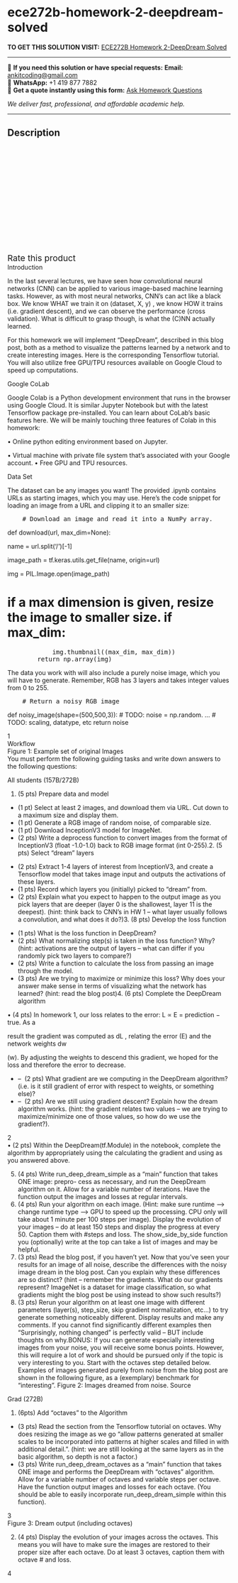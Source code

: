 # ece272b-homework-2-deepdream-solved
**TO GET THIS SOLUTION VISIT:** [ECE272B Homework 2-DeepDream Solved](https://www.ankitcodinghub.com/product/ece272b-homework-2-solved/)


---

📩 **If you need this solution or have special requests:** **Email:** ankitcoding@gmail.com  
📱 **WhatsApp:** +1 419 877 7882  
📄 **Get a quote instantly using this form:** [Ask Homework Questions](https://www.ankitcodinghub.com/services/ask-homework-questions/)

*We deliver fast, professional, and affordable academic help.*

---

<h2>Description</h2>



<div class="kk-star-ratings kksr-auto kksr-align-center kksr-valign-top" data-payload="{&quot;align&quot;:&quot;center&quot;,&quot;id&quot;:&quot;100178&quot;,&quot;slug&quot;:&quot;default&quot;,&quot;valign&quot;:&quot;top&quot;,&quot;ignore&quot;:&quot;&quot;,&quot;reference&quot;:&quot;auto&quot;,&quot;class&quot;:&quot;&quot;,&quot;count&quot;:&quot;0&quot;,&quot;legendonly&quot;:&quot;&quot;,&quot;readonly&quot;:&quot;&quot;,&quot;score&quot;:&quot;0&quot;,&quot;starsonly&quot;:&quot;&quot;,&quot;best&quot;:&quot;5&quot;,&quot;gap&quot;:&quot;4&quot;,&quot;greet&quot;:&quot;Rate this product&quot;,&quot;legend&quot;:&quot;0\/5 - (0 votes)&quot;,&quot;size&quot;:&quot;24&quot;,&quot;title&quot;:&quot;ECE272B Homework 2-DeepDream Solved&quot;,&quot;width&quot;:&quot;0&quot;,&quot;_legend&quot;:&quot;{score}\/{best} - ({count} {votes})&quot;,&quot;font_factor&quot;:&quot;1.25&quot;}">

<div class="kksr-stars">

<div class="kksr-stars-inactive">
            <div class="kksr-star" data-star="1" style="padding-right: 4px">


<div class="kksr-icon" style="width: 24px; height: 24px;"></div>
        </div>
            <div class="kksr-star" data-star="2" style="padding-right: 4px">


<div class="kksr-icon" style="width: 24px; height: 24px;"></div>
        </div>
            <div class="kksr-star" data-star="3" style="padding-right: 4px">


<div class="kksr-icon" style="width: 24px; height: 24px;"></div>
        </div>
            <div class="kksr-star" data-star="4" style="padding-right: 4px">


<div class="kksr-icon" style="width: 24px; height: 24px;"></div>
        </div>
            <div class="kksr-star" data-star="5" style="padding-right: 4px">


<div class="kksr-icon" style="width: 24px; height: 24px;"></div>
        </div>
    </div>

<div class="kksr-stars-active" style="width: 0px;">
            <div class="kksr-star" style="padding-right: 4px">


<div class="kksr-icon" style="width: 24px; height: 24px;"></div>
        </div>
            <div class="kksr-star" style="padding-right: 4px">


<div class="kksr-icon" style="width: 24px; height: 24px;"></div>
        </div>
            <div class="kksr-star" style="padding-right: 4px">


<div class="kksr-icon" style="width: 24px; height: 24px;"></div>
        </div>
            <div class="kksr-star" style="padding-right: 4px">


<div class="kksr-icon" style="width: 24px; height: 24px;"></div>
        </div>
            <div class="kksr-star" style="padding-right: 4px">


<div class="kksr-icon" style="width: 24px; height: 24px;"></div>
        </div>
    </div>
</div>


<div class="kksr-legend" style="font-size: 19.2px;">
            <span class="kksr-muted">Rate this product</span>
    </div>
    </div>
<div class="page" title="Page 1">
<div class="layoutArea">
<div class="column">
Introduction

In the last several lectures, we have seen how convolutional neural networks (CNN) can be applied to various image-based machine learning tasks. However, as with most neural networks, CNN’s can act like a black box. We know WHAT we train it on (dataset, X, y) , we know HOW it trains (i.e. gradient descent), and we can observe the performance (cross validation). What is difficult to grasp though, is what the (C)NN actually learned.

For this homework we will implement “DeepDream”, described in this blog post, both as a method to visualize the patterns learned by a network and to create interesting images. Here is the corresponding Tensorflow tutorial. You will also utilize free GPU/TPU resources available on Google Cloud to speed up computations.

Google CoLab

Google Colab is a Python development environment that runs in the browser using Google Cloud. It is similar Jupyter Notebook but with the latest Tensorflow package pre-installed. You can learn about CoLab’s basic features here. We will be mainly touching three features of Colab in this homework:

• Online python editing environment based on Jupyter.

• Virtual machine with private file system that’s associated with your Google account. • Free GPU and TPU resources.

Data Set

The dataset can be any images you want! The provided .ipynb contains URLs as starting images, which you may use. Here’s the code snippet for loading an image from a URL and clipping it to an smaller size:

<pre>    # Download an image and read it into a NumPy array.
</pre>
def download(url, max_dim=None):

name = url.split(‘/’)[-1]

image_path = tf.keras.utils.get_file(name, origin=url)

img = PIL.Image.open(image_path)

# if a max dimension is given, resize the image to smaller size. if max_dim:

<pre>            img.thumbnail((max_dim, max_dim))
        return np.array(img)
</pre>
The data you work with will also include a purely noise image, which you will have to generate. Remember, RGB has 3 layers and takes integer values from 0 to 255.

<pre>    # Return a noisy RGB image
</pre>
def noisy_image(shape=(500,500,3)): # TODO: noise = np.random. … # TODO: scaling, datatype, etc return noise

</div>
</div>
<div class="layoutArea">
<div class="column">
1

</div>
</div>
</div>
<div class="page" title="Page 2">
<div class="layoutArea">
<div class="column">
Workflow

</div>
</div>
<div class="layoutArea">
<div class="column">
Figure 1: Example set of original Images

</div>
</div>
<div class="layoutArea">
<div class="column">
You must perform the following guiding tasks and write down answers to the following questions:

All students (157B/272B)

1. (5 pts) Prepare data and model

<ul>
<li>(1 pt) Select at least 2 images, and download them via URL. Cut down to a maximum size and display them.</li>
<li>(1 pt) Generate a RGB image of random noise, of comparable size.</li>
<li>(1 pt) Download InceptionV3 model for ImageNet.</li>
<li>(2 pts) Write a deprocess function to convert images from the format of InceptionV3 (float -1.0-1.0) back to RGB image format (int 0-255).2. (5 pts) Select “dream” layers</li>
</ul>
<ul>
<li>(2 pts) Extract 1-4 layers of interest from InceptionV3, and create a Tensorflow model that takes image input and outputs the activations of these layers.</li>
<li>(1 pts) Record which layers you (initially) picked to “dream” from.</li>
<li>(2 pts) Explain what you expect to happen to the output image as you pick layers that are deeper (layer 0 is the shallowest, layer 11 is the deepest). (hint: think back to CNN’s in HW 1 – what layer usually follows a convolution, and what does it do?)3. (8 pts) Develop the loss function</li>
</ul>
<ul>
<li>(1 pts) What is the loss function in DeepDream?</li>
<li>(2 pts) What normalizing step(s) is taken in the loss function? Why? (hint: activations are the output of layers – what can differ if you randomly pick two layers to compare?)</li>
<li>(2 pts) Write a function to calculate the loss from passing an image through the model.</li>
<li>(3 pts) Are we trying to maximize or minimize this loss? Why does your answer make sense in terms of visualizing what the network has learned? (hint: read the blog post)4. (6 pts) Complete the DeepDream algorithm</li>
</ul>
• (4 pts) In homework 1, our loss relates to the error: L ∝ E = prediction − true. As a

result the gradient was computed as dL , relating the error (E) and the network weights dw

(w). By adjusting the weights to descend this gradient, we hoped for the loss and therefore the error to decrease.

<ul>
<li>– &nbsp;(2 pts) What gradient are we computing in the DeepDream algorithm? (i.e. is it still gradient of error with respect to weights, or something else)?</li>
<li>– &nbsp;(2 pts) Are we still using gradient descent? Explain how the dream algorithm works. (hint: the gradient relates two values – we are trying to maximize/minimize one of those values, so how do we use the gradient?).</li>
</ul>
</div>
</div>
<div class="layoutArea">
<div class="column">
2

</div>
</div>
</div>
<div class="page" title="Page 3">
<div class="layoutArea">
<div class="column">
• (2 pts) Within the DeepDream(tf.Module) in the notebook, complete the algorithm by appropriately using the calculating the gradient and using as you answered above.

<ol start="5">
<li>(4 pts) Write run_deep_dream_simple as a “main” function that takes ONE image: prepro- cess as necessary, and run the DeepDream algorithm on it. Allow for a variable number of iterations. Have the function output the images and losses at regular intervals.</li>
<li>(4 pts) Run your algorithm on each image. (Hint: make sure runtime –&gt; change runtime type –&gt; GPU to speed up the processing. CPU only will take about 1 minute per 100 steps per image). Display the evolution of your images – do at least 150 steps and display the progress at every 50. Caption them with #steps and loss. The show_side_by_side function you (optionally) write at the top can take a list of images and may be helpful.</li>
<li>(3 pts) Read the blog post, if you haven’t yet. Now that you’ve seen your results for an image of all noise, describe the differences with the noisy image dream in the blog post. Can you explain why these differences are so distinct? (hint – remember the gradients. What do our gradients represent? ImageNet is a dataset for image classification, so what gradients might the blog post be using instead to show such results?)</li>
<li>(3 pts) Rerun your algorithm on at least one image with different parameters (layer(s), step_size, skip gradient normalization, etc…) to try generate something noticeably different. Display results and make any comments. If you cannot find significantly different examples then “Surprisingly, nothing changed” is perfectly valid – BUT include thoughts on why.BONUS: If you can generate especially interesting images from your noise, you will receive some bonus points. However, this will require a lot of work and should be pursued only if the topic is very interesting to you. Start with the octaves step detailed below. Examples of images generated purely from noise from the blog post are shown in the following figure, as a (exemplary) benchmark for “interesting”.
Figure 2: Images dreamed from noise. Source
</li>
</ol>
Grad (272B)

1. (6pts) Add “octaves” to the Algorithm

<ul>
<li>(3 pts) Read the section from the Tensorflow tutorial on octaves. Why does resizing the image as we go “allow patterns generated at smaller scales to be incorporated into patterns at higher scales and filled in with additional detail.”. (hint: we are still looking at the same layers as in the basic algorithm, so depth is not a factor.)</li>
<li>(3 pts) Write run_deep_dream_octaves as a “main” function that takes ONE image and performs the DeepDream with “octaves” algorithm. Allow for a variable number of octaves and variable steps per octave. Have the function output images and losses for each octave. (You should be able to easily incorporate run_deep_dream_simple within this function).</li>
</ul>
</div>
</div>
<div class="layoutArea">
<div class="column">
3

</div>
</div>
</div>
<div class="page" title="Page 4">
<div class="layoutArea">
<div class="column">
Figure 3: Dream output (including octaves)

2. (4 pts) Display the evolution of your images across the octaves. This means you will have to make sure the images are restored to their proper size after each octave. Do at least 3 octaves, caption them with octave # and loss.

</div>
</div>
<div class="layoutArea">
<div class="column">
4

</div>
</div>
</div>
